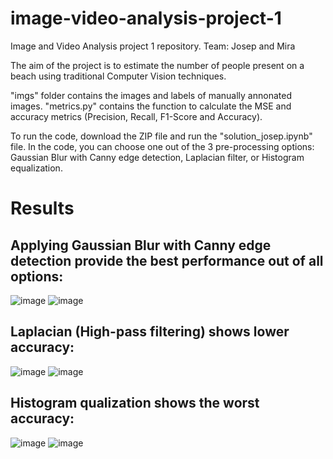 # image-video-analysis-project-1
Image and Video Analysis project 1 repository.
Team: Josep and Mira

The aim of the project is to estimate the number of people present on a beach using traditional Computer Vision techniques.

"imgs" folder contains the images and labels of manually annonated images. 
"metrics.py" contains the function to calculate the MSE and accuracy metrics (Precision, Recall, F1-Score and Accuracy).

To run the code, download the ZIP file and run the "solution_josep.ipynb" file.
In the code, you can choose one out of the 3 pre-processing options: Gaussian Blur with Canny edge detection, Laplacian filter, or Histogram equalization.

# Results
## Applying Gaussian Blur with Canny edge detection provide the best performance out of all options:
![image](https://github.com/user-attachments/assets/2de80eb6-da1e-4b3f-9d27-2c2b2a6c6e24)
![image](https://github.com/user-attachments/assets/7ffd3452-cc85-4f40-b47f-5ccbcbc3ca33)



## Laplacian (High-pass filtering) shows lower accuracy:
![image](https://github.com/user-attachments/assets/1700a3ad-f831-42a2-ac87-de61e3d4e8e7)
![image](https://github.com/user-attachments/assets/887b8d61-7613-44fd-bc4f-b5b69e20deda)

## Histogram qualization shows the worst accuracy:
![image](https://github.com/user-attachments/assets/db1b0371-b493-4bc7-80e8-f7978af1c9c1)
![image](https://github.com/user-attachments/assets/40afc9a4-0a75-436b-9a70-b048597344da)




